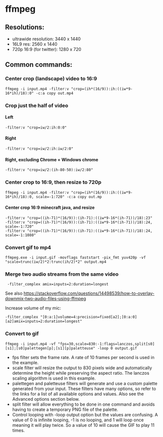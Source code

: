 # ffmpeg

## Resolutions:
 - ultrawide resolution: 3440 x 1440
 - 16L9 res: 2560 x 1440
 - 720p 16:9 (for twitter): 1280 x  720


## Common commands:

### Center crop (landscape) video to 16:9

```
ffmpeg -i input.mp4 -filter:v "crop=(ih*(16/9)):ih:((iw*9-16*ih)/18):0" -c:a copy out.mp4
```

### Crop just the half of video

#### Left
```
-filter:v "crop=iw/2:ih:0:0"
```

#### Right
```
-filter:v "crop=iw/2:ih:iw/2:0"
```

#### Right, excluding Chrome + Windows chrome 
```
-filter:v "crop=iw/2:(ih-80-50):iw/2:80"
```

### Center crop to 16:9, then resize to 720p

```
ffmpeg -i input.mp4 -filter:v "crop=(ih*(16/9)):ih:((iw*9-16*ih)/18):0, scale=-1:720" -c:a copy out.mp
```

#### Center crop 16:9 minecraft java, and resize

```
-filter:v "crop=((ih-71)*(16/9)):(ih-71):((iw*9-16*(ih-71))/18):23"
-filter:v "crop=((ih-71)*(16/9)):(ih-71):((iw*9-16*(ih-71))/18):24, scale=-1:720"
-filter:v "crop=((ih-71)*(16/9)):(ih-71):((iw*9-16*(ih-71))/18):24, scale=-1:1080"
```

### Convert gif to mp4

```
ffmpeg.exe -i input.gif -movflags faststart -pix_fmt yuv420p -vf "scale=trunc(iw/2)*2:trunc(ih/2)*2" output.mp4
```

### Merge two audio streams from the same video 

```
 -filter_complex amix=inputs=2:duration=longest
```
 
 See also https://stackoverflow.com/questions/14498539/how-to-overlay-downmix-two-audio-files-using-ffmpeg
 
Increase volume of my mic:
```
-filter_complex "[0:a:1]volume=4:precision=fixed[a2];[0:a:0][a2]amix=inputs=2:duration=longest"
```


### Convert to gif

```
ffmpeg -i input.mp4 -vf "fps=30,scale=830:-1:flags=lanczos,split[s0][s1];[s0]palettegen[p];[s1][p]paletteuse" -loop 0 output.gif
```

 - fps filter sets the frame rate. A rate of 10 frames per second is used in the example.
 - scale filter will resize the output to 830 pixels wide and automatically determine the height while preserving the aspect ratio. The lanczos scaling algorithm is used in this example.
 - palettegen and paletteuse filters will generate and use a custom palette generated from your input. These filters have many options, so refer to the links for a list of all available options and values. Also see the Advanced options section below.
 - split filter will allow everything to be done in one command and avoids having to create a temporary PNG file of the palette.
 - Control looping with -loop output option but the values are confusing. A value of 0 is infinite looping, -1 is no looping, and 1 will loop once meaning it will play twice. So a value of 10 will cause the GIF to play 11 times.

